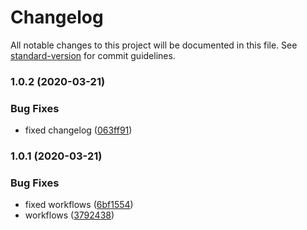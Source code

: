 # Changelog

All notable changes to this project will be documented in this file. See [standard-version](https://github.com/conventional-changelog/standard-version) for commit guidelines.

### 1.0.2 (2020-03-21)


### Bug Fixes

* fixed changelog ([063ff91](https://github.com/Alexandrshy/invision-dsm-configuration-action/commit/063ff912f0860cf2841eab80f3b1031450db2b4b))

### 1.0.1 (2020-03-21)

### Bug Fixes

- fixed workflows ([6bf1554](https://github.com/Alexandrshy/invision-dsm-configuration-action/commit/6bf1554d10d5a036b4af0177d4d62ccb5f51a56b))
- workflows ([3792438](https://github.com/Alexandrshy/invision-dsm-configuration-action/commit/37924384142a6e7a56d2f0fc3565161b2e0f1a31))
